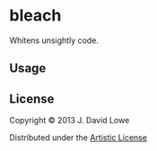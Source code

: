 # bleach

Whitens unsightly code.

## Usage



## License

Copyright © 2013 J. David Lowe

Distributed under the [Artistic License](http://dev.perl.org/licenses/artistic.html)
